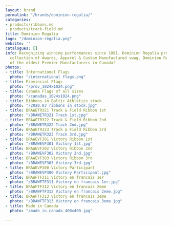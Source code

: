```yaml
---
layout: brand
permalink: "/brands/dominion-regalia/"
categories:
- products/ribbons.md
- products/track-field.md
title: Dominion Regalia
logo: "/dominion-regalia.png"
website: ''
catalogues: []
info: Recognizing winning performances since 1881. Dominion Regalia provides an entire
  collection of Awards, Apparel & Custom Manufactured swag. Dominion Regalia is one
  of the oldest Premier Manufacturers in Canada!
photos:
- title: International Flags
  photo: "/international flags.png"
- title: Provincial Flags
  photo: "/prov_1024x1024.png"
- title: Canada Flags of all sizes
  photo: "/canadas_1024x1024.png"
- title: Ribbons in Baltic Athletics stock
  photo: "/2020.03 ribbons in stock.jpg"
- title: BRAWETR321 Track & Field Ribbon 1st
  photo: "/BRAWETR321 Track 1st.jpg"
- title: BRAWETR322 Track & Field Ribbon 2nd
  photo: "/BRAWETR322 Track 2nd.jpg"
- title: BRAWETR323 Track & Field Ribbon 3rd
  photo: "/BRAWETR323 Track 3rd.jpg"
- title: BRAWEVF301 Victory Ribbon 1st
  photo: "/BRAWEVF301 Victory 1st.jpg"
- title: BRAWEVF302 Victory Ribbon 2nd
  photo: "/BRAWEVF302 Victory 2nd.jpg"
- title: BRAWEVF303 Victory Ribbon 3rd
  photo: "/BRAWEVF303 Victory 3rd.jpg"
- title: BRAWEVP300 Victory Participant
  photo: "/BRAWEVP300 Victory Participant.jpg"
- title: BRAWFTF311 Victory en francais 1er
  photo: "/BRAWFTF311 Victory en francais 1er.jpg"
- title: BRAWFTF312 Victory en francais 2eme
  photo: "/BRAWFTF312 Victory en francais 2eme.jpg"
- title: BRAWFTF313 Victory en francais 3eme
  photo: "/BRAWFTF313 Victory en francais 3eme.jpg"
- title: Made in Canada
  photo: "/made_in_canada_400x400.jpg"

---
```

